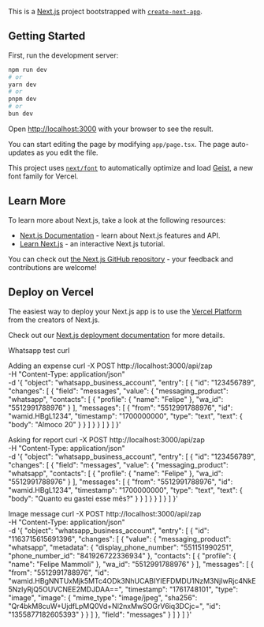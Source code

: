 This is a [Next.js](https://nextjs.org) project bootstrapped with [`create-next-app`](https://nextjs.org/docs/app/api-reference/cli/create-next-app).

## Getting Started

First, run the development server:

```bash
npm run dev
# or
yarn dev
# or
pnpm dev
# or
bun dev
```

Open [http://localhost:3000](http://localhost:3000) with your browser to see the result.

You can start editing the page by modifying `app/page.tsx`. The page auto-updates as you edit the file.

This project uses [`next/font`](https://nextjs.org/docs/app/building-your-application/optimizing/fonts) to automatically optimize and load [Geist](https://vercel.com/font), a new font family for Vercel.

## Learn More

To learn more about Next.js, take a look at the following resources:

- [Next.js Documentation](https://nextjs.org/docs) - learn about Next.js features and API.
- [Learn Next.js](https://nextjs.org/learn) - an interactive Next.js tutorial.

You can check out [the Next.js GitHub repository](https://github.com/vercel/next.js) - your feedback and contributions are welcome!

## Deploy on Vercel

The easiest way to deploy your Next.js app is to use the [Vercel Platform](https://vercel.com/new?utm_medium=default-template&filter=next.js&utm_source=create-next-app&utm_campaign=create-next-app-readme) from the creators of Next.js.

Check out our [Next.js deployment documentation](https://nextjs.org/docs/app/building-your-application/deploying) for more details.

Whatsapp test curl

Adding an expense
curl -X POST http://localhost:3000/api/zap \
 -H "Content-Type: application/json" \
 -d '{
"object": "whatsapp_business_account",
"entry": [
{
"id": "123456789",
"changes": [
{
"field": "messages",
"value": {
"messaging_product": "whatsapp",
"contacts": [
{
"profile": { "name": "Felipe" },
"wa_id": "5512991788976"
}
],
"messages": [
{
"from": "5512991788976",
"id": "wamid.HBgL1234",
"timestamp": "1700000000",
"type": "text",
"text": { "body": "Almoco 20" }
}
]
}
}
]
}
]
}'

Asking for report
curl -X POST http://localhost:3000/api/zap \
 -H "Content-Type: application/json" \
 -d '{
"object": "whatsapp_business_account",
"entry": [
{
"id": "123456789",
"changes": [
{
"field": "messages",
"value": {
"messaging_product": "whatsapp",
"contacts": [
{
"profile": { "name": "Felipe" },
"wa_id": "5512991788976"
}
],
"messages": [
{
"from": "5512991788976",
"id": "wamid.HBgL1234",
"timestamp": "1700000000",
"type": "text",
"text": { "body": "Quanto eu gastei esse mês?" }
}
]
}
}
]
}
]
}'

Image message
curl -X POST http://localhost:3000/api/zap \
 -H "Content-Type: application/json" \
 -d '{
"object": "whatsapp_business_account",
"entry": [
{
"id": "1163715615691396",
"changes": [
{
"value": {
"messaging_product": "whatsapp",
"metadata": {
"display_phone_number": "551151990251",
"phone_number_id": "841926722336934"
},
"contacts": [
{
"profile": {
"name": "Felipe Mammoli"
},
"wa_id": "5512991788976"
}
],
"messages": [
{
"from": "5512991788976",
"id": "wamid.HBgNNTUxMjk5MTc4ODk3NhUCABIYIEFDMDU1NzM3NjIwRjc4NkE5NzIyRjQ5OUVCNEE2MDJDAA==",
"timestamp": "1761748101",
"type": "image",
"image": {
"mime_type": "image/jpeg",
"sha256": "Qr4bkM8cuW+UjdfLpMQ0Vd+Nl2nxMwSOGrV6iq3DCjc=",
"id": "1355877182605393"
}
}
]
},
"field": "messages"
}
]
}
]
}'

